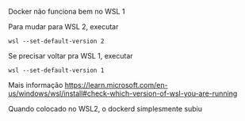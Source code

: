 Docker não funciona bem no WSL 1

Para mudar para WSL 2, executar

    wsl --set-default-version 2

Se precisar voltar pra WSL 1, executar

    wsl --set-default-version 1

Mais informação https://learn.microsoft.com/en-us/windows/wsl/install#check-which-version-of-wsl-you-are-running

Quando colocado no WSL2, o dockerd simplesmente subiu
